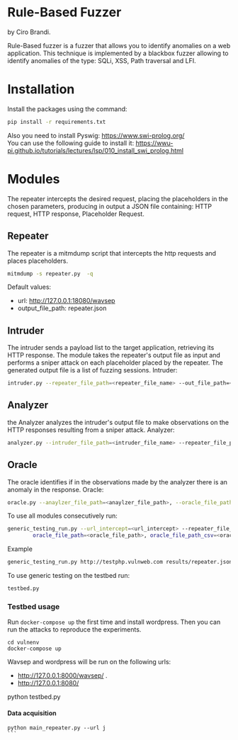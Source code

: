 # Rule-Based Fuzzer
by Ciro Brandi.

Rule-Based fuzzer is a fuzzer that allows you to identify anomalies on a web application. This technique is implemented by a blackbox fuzzer allowing to identify anomalies of the type: SQLi, XSS, Path traversal and LFI.
# Installation
Install the packages using the command:
```bash 
pip install -r requirements.txt
```
Also you need to install Pyswig: https://www.swi-prolog.org/  
You can use the following guide to install it: 
https://wwu-pi.github.io/tutorials/lectures/lsp/010_install_swi_prolog.html  


# Modules
The repeater intercepts the desired request, placing the placeholders in the chosen parameters, producing in output a JSON file containing: HTTP request, HTTP response, Placeholder Request.
## Repeater   
The repeater is a mitmdump script that intercepts the http requests and places placeholders.   

```bash 
mitmdump -s repeater.py  -q
```  
Default values: 
- url: http://127.0.0.1:18080/wavsep 
- output_file_path: repeater.json  


## Intruder  
The intruder sends a payload list to the target application, retrieving its HTTP response. The module takes the repeater's output file as input and performs a sniper attack on each placeholder placed by the repeater. The generated output file is a list of fuzzing sessions.
Intruder:
```bash 
intruder.py --repeater_file_path=<repeater_file_name> --out_file_path=<name_output_file.json>
```   

## Analyzer  
the Analyzer analyzes the intruder's output file to make observations on the HTTP responses resulting from a sniper attack.
Analyzer:
```bash 
analyzer.py --intruder_file_path=<intruder_file_name> --repeater_file_path=<repeater_file_name> --analyzer_file_path=<analyzer_output_file>
```


## Oracle 
The oracle identifies if in the observations made by the analyzer there is an anomaly in the response.
Oracle:
```bash 
oracle.py --anaylzer_file_path=<anaylzer_file_path>, --oracle_file_path=<oracle_output_file_path>, oracle_file_path_csv=<oracle_output_file_path>
```
To use all modules consecutively run:
```bash 
generic_testing_run.py --url_intercept=<url_intercept> --repeater_file_path=<repeater_file_path> intruder_file_path=<intruder_file_path>, <analyzer_file_path_csv>, <analyzer_file_path_json>,
        oracle_file_path=<oracle_file_path>, oracle_file_path_csv=<oracle_file_path_csv>
```
Example
```bash
generic_testing_run.py http://testphp.vulnweb.com results/repeater.json results/intruder.json results/observer.csv results/observer.json
```
To use generic testing on the testbed run:
```bash
testbed.py
```


### Testbed usage 
Run `docker-compose up` the first time and install wordpress. 
Then you can run the attacks to reproduce the experiments.   
``` 
cd vulnenv 
docker-compose up 
``` 

Wavsep and wordpress will be run on the following urls:   
* http://127.0.0.1:8000/wavsep/ . 
* http://127.0.0.1:8080/     


python testbed.py




#### Data acquisition  
``` 
python main_repeater.py --url j
``` 